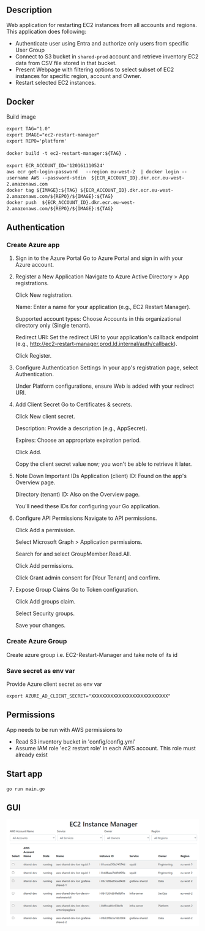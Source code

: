 ## Description

Web application for restarting EC2 instances from all accounts and regions.
This application does following:
* Authenticate user using Entra and authorize only users from specific User Group
* Connect to S3 bucket in  `shared-prod` account and retrieve inventory EC2 data from CSV file stored in that bucket. 
* Present Webpage with filtering options to select subset of EC2 instances for specific region, account and Owner.
* Restart selected EC2 instances.

## Docker

Build image

```
export TAG="1.0"
export IMAGE="ec2-restart-manager"
export REPO='platform'

docker build -t ec2-restart-manager:${TAG} .

export ECR_ACCOUNT_ID='120161110524'
aws ecr get-login-password   --region eu-west-2  | docker login --username AWS --password-stdin  ${ECR_ACCOUNT_ID}.dkr.ecr.eu-west-2.amazonaws.com
docker tag ${IMAGE}:${TAG} ${ECR_ACCOUNT_ID}.dkr.ecr.eu-west-2.amazonaws.com/${REPO}/${IMAGE}:${TAG}
docker push  ${ECR_ACCOUNT_ID}.dkr.ecr.eu-west-2.amazonaws.com/${REPO}/${IMAGE}:${TAG}
```

## Authentication

### Create Azure app

1. Sign in to the Azure Portal
Go to Azure Portal and sign in with your Azure account.

2. Register a New Application
    Navigate to Azure Active Directory > App registrations.

    Click New registration.

    Name: Enter a name for your application (e.g., EC2 Restart Manager).

    Supported account types: Choose Accounts in this organizational directory only (Single tenant).

    Redirect URI: Set the redirect URI to your application's callback endpoint (e.g., http://ec2-restart-manager.prod.ld.internal/auth/callback).

    Click Register.

3. Configure Authentication Settings
    In your app's registration page, select Authentication.

    Under Platform configurations, ensure Web is added with your redirect URI.

4. Add Client Secret
    Go to Certificates & secrets.

    Click New client secret.

    Description: Provide a description (e.g., AppSecret).

    Expires: Choose an appropriate expiration period.

    Click Add.

    Copy the client secret value now; you won't be able to retrieve it later.

5. Note Down Important IDs
    Application (client) ID: Found on the app's Overview page.

    Directory (tenant) ID: Also on the Overview page.

    You'll need these IDs for configuring your Go application.

6. Configure API Permissions
    Navigate to API permissions.

    Click Add a permission.

    Select Microsoft Graph > Application permissions.

    Search for and select GroupMember.Read.All.

    Click Add permissions.

    Click Grant admin consent for [Your Tenant] and confirm.

7. Expose Group Claims
    Go to Token configuration.

    Click Add groups claim.

    Select Security groups.

    Save your changes.

### Create Azure Group

Create azure group i.e. EC2-Restart-Manager and take note of its id

### Save secret as env var

Provide Azure client secret as env var
```
export AZURE_AD_CLIENT_SECRET="XXXXXXXXXXXXXXXXXXXXXXXXXXXX"
```

## Permissions
App needs to be run with AWS permissions to 
* Read S3 inventory bucket in 'config/config.yml'
* Assume IAM role 'ec2 restart role' in each AWS account. This role must already exist

## Start app
```
go run main.go
```

## GUI

![Image](./images/instance_manager.png)


